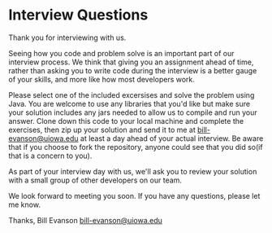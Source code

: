 Interview Questions
==================


Thank you for interviewing with us.

Seeing how you code and problem solve is an important part of our interview process.  We think that giving you an assignment ahead of time, rather than asking you to write code during the interview is a better gauge of your skills, and more like how most developers work.

Please select one of the included excersises and solve the problem using Java.  You are welcome to use any libraries that you'd like but make sure your solution includes any jars needed to allow us to compile and run your answer. Clone down this code to your local machine and complete the exercises, then zip up your solution and send it to me at bill-evanson@uiowa.edu at least a day ahead of your actual interview.  Be aware that if you choose to fork the repository, anyone could see that you did so(if that is a concern to you).

As part of your interview day with us, we'll ask you to review your solution with a small group of other developers on our team.

We look forward to meeting you soon.  If you have any questions, please let me know.

Thanks,
Bill Evanson
bill-evanson@uiowa.edu